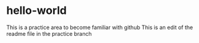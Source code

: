 # hello-world
This is a practice area to become familiar with github
This is an edit of the readme file in the practice branch
